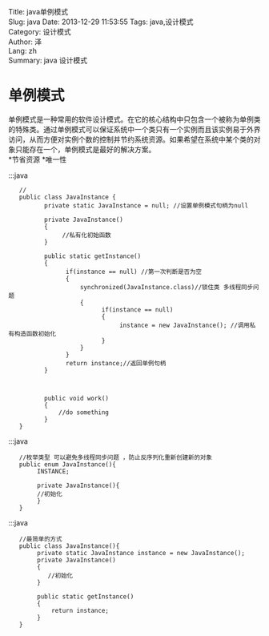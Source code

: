 Title: java单例模式  
Slug: java
Date: 2013-12-29 11:53:55
Tags: java,设计模式  
Category: 设计模式  
Author: 泽  
Lang: zh  
Summary: java 设计模式  


单例模式
================================
单例模式是一种常用的软件设计模式。在它的核心结构中只包含一个被称为单例类的特殊类。通过单例模式可以保证系统中一个类只有一个实例而且该实例易于外界访问，从而方便对实例个数的控制并节约系统资源。如果希望在系统中某个类的对象只能存在一个，单例模式是最好的解决方案。  
*节省资源
*唯一性  

:::java  
       
       //
       public class JavaInstance {
              private static JavaInstance = null; //设置单例模式句柄为null

              private JavaInstance()
              {
                   //私有化初始函数
              }

              public static getInstance()
              {
                    if(instance == null) //第一次判断是否为空
                    {  
                        synchronized(JavaInstance.class)//锁住类 多线程同步问题
                        {
                              if(instance == null)
                              {
                                   instance = new JavaInstance(); //调用私有构造函数初始化
                              }
                        }
                    }
                    return instance;//返回单例句柄
              }



              public void work()
              {
                  //do something
              }
       }



:::java
       
       //枚举类型 可以避免多线程同步问题 ，防止反序列化重新创建新的对象
       public enum JavaInstance(){
            INSTANCE;

            private JavaInstance(){
            //初始化
            }
       }

:::java  
       

       //最简单的方式
       public class JavaInstance(){
            private static JavaInstance instance = new JavaInstance();
            private JavaInstance()
            {
               //初始化 
            }

            public static getInstance()
            {
                return instance;
            }
       }
       
